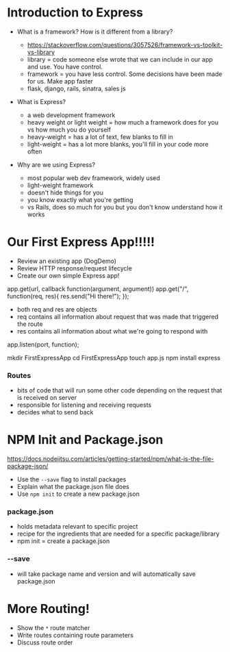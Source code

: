 # Introduction to Express

* What is a framework? How is it different from a library?
  - https://stackoverflow.com/questions/3057526/framework-vs-toolkit-vs-library
  - library = code someone else wrote that we can include in our app and use. You have control.
  - framework = you have less control. Some decisions have been made for us. Make app faster
  - flask, django, rails, sinatra, sales js

* What is Express?
  - a web development framework
  - heavy weight or light weight = how much a framework does for you vs how much you do yourself
  - heavy-weight = has a lot of text, few blanks to fill in
  - light-weight = has a lot more blanks, you'll fill in your code more often

* Why are we using Express?
  - most popular web dev framework, widely used
  - light-weight framework
  - doesn't hide things for you
  - you know exactly what you're getting
  - vs Rails, does so much for you but you don't know understand how it works

# Our First Express App!!!!!

* Review an existing app (DogDemo)
* Review HTTP response/request lifecycle
* Create our own simple Express app!

app.get(url, callback function(argument, argument))
app.get("/", function(req, res){
  res.send("Hi there!");
});

- both req and res are objects
- req contains all information about request that was made that triggered the route
- res contains all information about what we're going to respond with

app.listen(port, function);

mkdir FirstExpressApp
cd FirstExpressApp
touch app.js
npm install express


### Routes
* bits of code that will run some other code depending on the request that is received on server
* responsible for listening and receiving requests
* decides what to send back

# NPM Init and Package.json
https://docs.nodejitsu.com/articles/getting-started/npm/what-is-the-file-package-json/
* Use the `--save` flag to install packages
* Explain what the package.json file does
* Use `npm init` to create a new package.json

### package.json
- holds metadata relevant to specific project
- recipe for the ingredients that are needed for a specific package/library
- npm init = create a package.json


### --save
- will take package name and version and will automatically save package.json

# More Routing!

* Show the `*` route matcher
* Write routes containing route parameters
* Discuss route order
